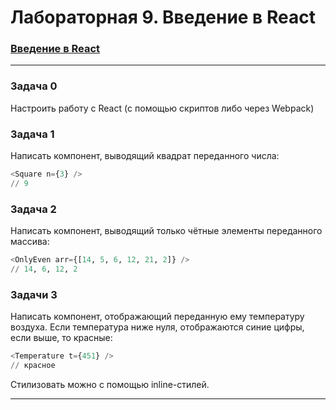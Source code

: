 # Лабораторная 9. Введение в React

### [Введение в React](https://dmitryweiner.github.io/web-lectures/React%20-%20Basic.html#) 

---

### Задача 0

Настроить работу с React (с помощью скриптов либо через Webpack)


### Задача 1

Написать компонент, выводящий квадрат переданного числа:
```sql
<Square n={3} />
// 9
```

### Задача 2

Написать компонент, выводящий только чётные элементы переданного массива:
```sql
<OnlyEven arr={[14, 5, 6, 12, 21, 2]} />
// 14, 6, 12, 2
```

### Задачи 3

Написать компонент, отображающий переданную ему температуру воздуха. Если температура ниже нуля, отображаются синие цифры, если выше, то красные:
```sql
<Temperature t={451} />
// красное
```

Стилизовать можно с помощью inline-стилей.

---
